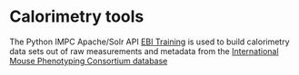 # Calorimetry tools

The Python IMPC Apache/Solr API [EBI Training](https://www.ebi.ac.uk/training/online/courses/international-mouse-phenotyping-consortium/what-is-the-impc/) is used to build calorimetry data sets out of raw measurements and metadata from the [International Mouse Phenotyping Consortium database](https://www.mousephenotype.org/)
